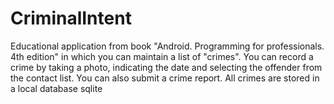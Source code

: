 # CriminalIntent
Educational application from book "Android. Programming for professionals. 4th edition" in which you can maintain a list of "crimes". You can record a crime by taking a photo, 
indicating the date and selecting the offender from the contact list. You can also submit a crime report. 
All crimes are stored in a local database sqlite
